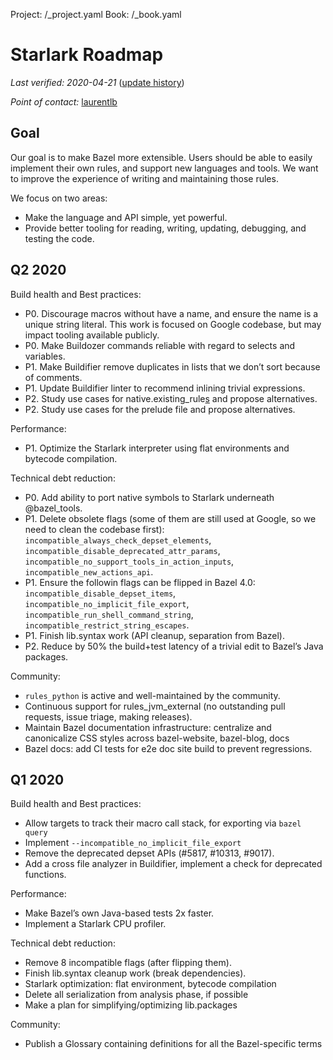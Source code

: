 Project: /_project.yaml
Book: /_book.yaml

# Starlark Roadmap

*Last verified: 2020-04-21*
([update history](https://github.com/bazelbuild/bazel-website/commits/master/roadmaps/starlark.md))

*Point of contact:* [laurentlb](https://github.com/laurentlb)

## Goal

Our goal is to make Bazel more extensible. Users should be able to easily
implement their own rules, and support new languages and tools. We want to
improve the experience of writing and maintaining those rules.

We focus on two areas:

* Make the language and API simple, yet powerful.
* Provide better tooling for reading, writing, updating, debugging, and testing the code.


## Q2 2020

Build health and Best practices:

* P0. Discourage macros without have a name, and ensure the name is a unique
  string literal. This work is focused on Google codebase, but may impact
  tooling available publicly.
* P0. Make Buildozer commands reliable with regard to selects and variables.
* P1. Make Buildifier remove duplicates in lists that we don’t sort because of
  comments.
* P1. Update Buildifier linter to recommend inlining trivial expressions.
* P2. Study use cases for native.existing_rule[s]() and propose alternatives.
* P2. Study use cases for the prelude file and propose alternatives.

Performance:

* P1. Optimize the Starlark interpreter using flat environments and bytecode
  compilation.

Technical debt reduction:

* P0. Add ability to port native symbols to Starlark underneath @bazel_tools.
* P1. Delete obsolete flags (some of them are still used at Google, so we need to
  clean the codebase first): `incompatible_always_check_depset_elements`,
  `incompatible_disable_deprecated_attr_params`,
  `incompatible_no_support_tools_in_action_inputs`, `incompatible_new_actions_api`.
* P1. Ensure the followin flags can be flipped in Bazel 4.0:
  `incompatible_disable_depset_items`, `incompatible_no_implicit_file_export`,
  `incompatible_run_shell_command_string`,
  `incompatible_restrict_string_escapes`.
* P1. Finish lib.syntax work (API cleanup, separation from Bazel).
* P2. Reduce by 50% the build+test latency of a trivial edit to Bazel’s Java packages.

Community:

* `rules_python` is active and well-maintained by the community.
* Continuous support for rules_jvm_external (no outstanding pull requests, issue
  triage, making releases).
* Maintain Bazel documentation infrastructure: centralize and canonicalize CSS
  styles across bazel-website, bazel-blog, docs
* Bazel docs: add CI tests for e2e doc site build to prevent regressions.

## Q1 2020

Build health and Best practices:

* Allow targets to track their macro call stack, for exporting via `bazel query`
* Implement `--incompatible_no_implicit_file_export`
* Remove the deprecated depset APIs (#5817, #10313, #9017).
* Add a cross file analyzer in Buildifier, implement a check for deprecated
  functions.

Performance:

* Make Bazel’s own Java-based tests 2x faster.
* Implement a Starlark CPU profiler.

Technical debt reduction:

* Remove 8 incompatible flags (after flipping them).
* Finish lib.syntax cleanup work (break dependencies).
* Starlark optimization: flat environment, bytecode compilation
* Delete all serialization from analysis phase, if possible
* Make a plan for simplifying/optimizing lib.packages

Community:

* Publish a Glossary containing definitions for all the Bazel-specific terms
